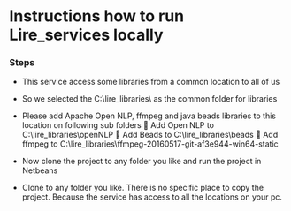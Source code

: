# Instructions how to run Lire_services locally #

### Steps ###

* This service access some libraries from a common location to all of us
* So we selected the C:\lire_libraries\ as the common folder for libraries
* Please add Apache Open NLP, ffmpeg and java beads libraries to this location on following sub folders 
   :8ball: Add Open NLP to C:\lire_libraries\openNLP
   :1234:  Add Beads to C:\lire_libraries\beads
   :100:   Add ffmpeg to C:\lire_libraries\ffmpeg-20160517-git-af3e944-win64-static

* Now clone the project to any folder you like and run the project in Netbeans
* Clone to any folder you like. There is no specific place to copy the project. Because the service has access to all the locations on your pc.